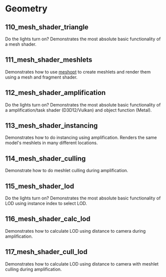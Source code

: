 # Geometry

## 110_mesh_shader_triangle
Do the lights turn on? Demonstrates the most absolute basic functionality of a mesh shader.

## 111_mesh_shader_meshlets
Demonstrates how to use [meshopt](https://github.com/zeux/meshoptimizer) to create meshlets and render them using a mesh and fragment shader.

## 112_mesh_shader_amplification
Do the lights turn on? Demonstrates the most absolute basic functionality of a amplification/task shader (D3D12/Vulkan) and object function (Metal).

## 113_mesh_shader_instancing
Demonstrates how to do instancing using amplification. Renders the same model's meshlets in many different locations.

## 114_mesh_shader_culling
Demonstrate how to do meshlet culling during amplification.

## 115_mesh_shader_lod
Do the lights turn on? Demonstrates the most absolute basic functionality of LOD using instance index to select LOD.

## 116_mesh_shader_calc_lod
Demonstrates how to calculate LOD using distance to camera during amplification.

## 117_mesh_shader_cull_lod
Demonstrates how to calculate LOD using distance to camera with meshlet culling during amplification.
